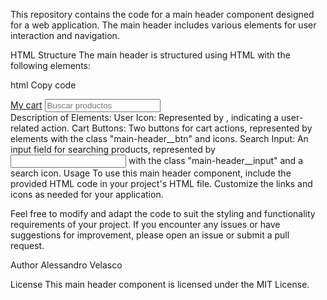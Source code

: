 This repository contains the code for a main header component designed for a web application. The main header includes various elements for user interaction and navigation.

HTML Structure
The main header is structured using HTML with the following elements:

html
Copy code
<div class="main-header__container">
  <i class="fas fa-user"></i>
  <a href="" class="main-header__btn">My cart<i class="fas fa-regular fa-cart-shopping"></i></a>
  <a href="" class="main-header__btn"><i class="fas fa-regular fa-cart-shopping"></i></a>
  <input type="search" class="main-header__input" placeholder="Buscar productos"><i class="fas fa-solid fa-magnifying-glass"></i>
</div>
Description of Elements:
User Icon: Represented by <i class="fas fa-user"></i>, indicating a user-related action.
Cart Buttons: Two buttons for cart actions, represented by <a> elements with the class "main-header__btn" and icons.
Search Input: An input field for searching products, represented by <input> with the class "main-header__input" and a search icon.
Usage
To use this main header component, include the provided HTML code in your project's HTML file. Customize the links and icons as needed for your application.

Feel free to modify and adapt the code to suit the styling and functionality requirements of your project. If you encounter any issues or have suggestions for improvement, please open an issue or submit a pull request.

Author
Alessandro Velasco

License
This main header component is licensed under the MIT License.
